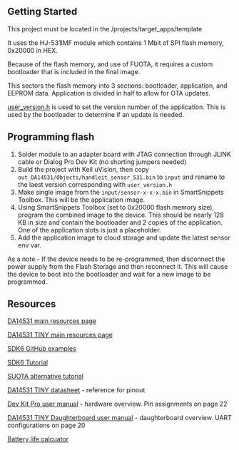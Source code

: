 ## Getting Started

This project must be located in the <SDK>/projects/target_apps/template

It uses the HJ-531IMF module which contains 1 Mbit of SPI flash memory, 0x20000 in HEX.

Because of the flash memory, and use of FUOTA, it requires a custom bootloader that is included in the final image.

This sectors the flash memory into 3 sections: bootloader, application, and EEPROM data. Application is divided in half to allow for OTA updates.

[user_version.h](./src/user_version.h) is used to set the version number of the application. This is used by the bootloader to determine if an update is needed.

## Programming flash

1. Solder module to an adapter board with JTAG connection through JLINK cable or Dialog Pro Dev Kit (no shorting jumpers needed)
2. Build the project with Keil uVision, then copy `out_DA14531/Objects/handleit_sensor_531.bin` to `input` and rename to the laest version corresponding with `user_version.h`
3. Make single image from the `input/sensor-x-x-x.bin` in SmartSnippets Toolbox. This will be the application image.
4. Using SmartSnippets Toolbox (set to 0x20000 flash memory size), program the combined image to the device. This should be nearly 128 KB in size and contain the bootloader and 2 copies of the application. One of the application slots is just a placeholder.
5. Add the application image to cloud storage and update the latest sensor env var.

As a note - If the device needs to be re-programmed, then disconnect the power supply from the Flash Storage and then reconnect it. This will cause the device to boot into the bootloader and wait for a new image to be programmed.

## Resources

[DA14531 main resources page](https://www.renesas.com/us/en/products/interface-connectivity/wireless-communications/bluetooth-low-energy/da14531-smartbond-ultra-low-power-bluetooth-51-system-chip)

[DA14531 TINY main resources page](https://www.renesas.com/us/en/products/interface-connectivity/wireless-communications/bluetooth-low-energy/da14531mod-smartbond-tiny-bluetooth-low-energy-module)

[SDK6 GitHub examples](https://github.com/dialog-semiconductor/BLE_SDK6_examples)

[SDK6 Tutorial](http://lpccs-docs.dialog-semiconductor.com/Tutorial_SDK6/introduction.html)

[SUOTA alternative tutorial](http://lpccs-docs.dialog-semiconductor.com/Tutorial-BLE-SUOTA-DA145x/flashing_and_upgrading.html)

[DA14531 TINY datasheet](https://www.renesas.com/us/en/document/dst/da14531-module-datasheet) - reference for pinout

[Dev Kit Pro user manual](https://www.renesas.com/kr/en/document/mat/um-b-114-da14531-development-kit-pro-hardware-user-manual) - hardware overview. Pin assignments on page 22

[DA14531 TINY Daughterboard user manual](https://www.renesas.com/us/en/document/mat/um-b-141-da14531-smartbond-tiny-module-development-kit-pro-hardware-user-manual?r=1580481) - daughterboard overview. UART configurations on page 20

[Battery life calcuator](https://www.digikey.com/en/resources/conversion-calculators/conversion-calculator-battery-life)
